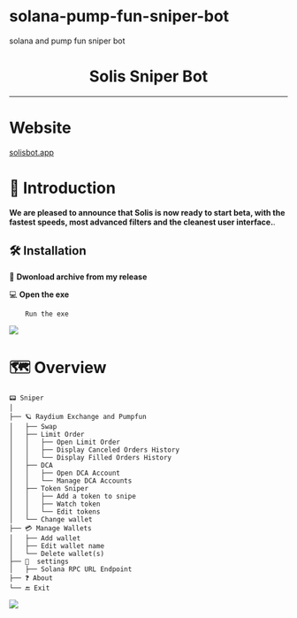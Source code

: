# solana-pump-fun-sniper-bot
solana and pump fun sniper bot
<div align="center">
    <h1>Solis Sniper Bot</h1>

    

</div>

---

# Website

[solisbot.app](https://solisbot.app/)

# 📖 Introduction
**We are pleased to announce that Solis is now ready to start beta, with the fastest speeds, most advanced filters and the cleanest user interface.**.<br>



## 🛠️ Installation

💾 **Dwonload archive from my release**

💻 **Open the exe**
```sh
    Run the exe
```



![](https://solisbot.app/pic.jpg)

# 🗺️ Overview
```
📟 Sniper
│
├── 🪐 Raydium Exchange and Pumpfun
│   ├── Swap
│   ├── Limit Order
│   │   ├── Open Limit Order
│   │   ├── Display Canceled Orders History
│   │   └── Display Filled Orders History
│   ├── DCA
│   │   ├── Open DCA Account
│   │   └── Manage DCA Accounts
│   ├── Token Sniper
│   │   ├── Add a token to snipe
│   │   ├── Watch token
│   │   └── Edit tokens
│   └── Change wallet
├── 💳 Manage Wallets
│   ├── Add wallet
│   ├── Edit wallet name
│   └── Delete wallet(s)
├── 🔧  settings
│   ├── Solana RPC URL Endpoint
├── ❓ About
└── 🔚 Exit 
```


![](https://github.com/timuruva/realtime-processing/blob/127d46a2edc57ec1449d8976e04f301e3c1997b7/Files/line.gif)
